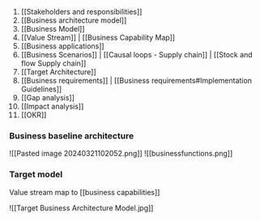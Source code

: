 1. [[Stakeholders and responsibilities]]
2. [[Business architecture model]]
3. [[Business Model]]
4. [[Value Stream]] | [[Business Capability Map]]
5. [[Business applications]]
6. [[Business Scenarios]] | [[Causal loops - Supply chain]] | [[Stock and flow Supply chain]]
7. [[Target Architecture]]
8. [[Business requirements]] | [[Business requirements#Implementation Guidelines]]
9. [[Gap analysis]]
10. [[Impact analysis]]
11. [[OKR]]

### Business baseline architecture

![[Pasted image 20240321102052.png]]
![[businessfunctions.png]]

### Target model

Value stream map to [[business capabilities]]

![[Target Business Architecture Model.jpg]]